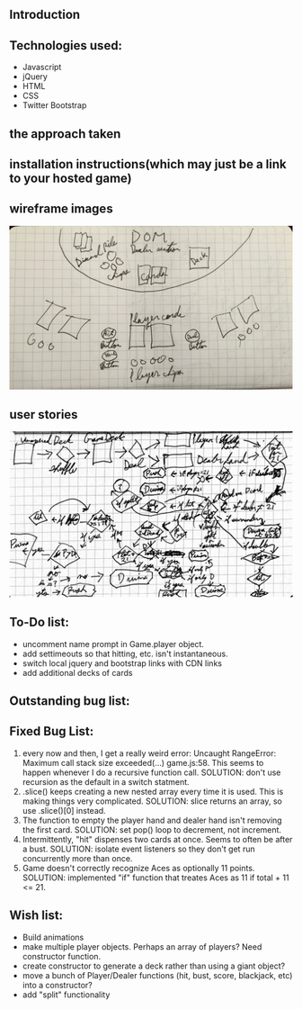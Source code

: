 ## Introduction

## Technologies used:
* Javascript
* jQuery
* HTML
* CSS
* Twitter Bootstrap

## the approach taken

## installation instructions(which may just be a link to your hosted game)

## wireframe images

![](workflow/DOM_Wireframe.jpg)

## user stories

![](workflow/user_story.jpg)

## To-Do list:
* uncomment name prompt in Game.player object.
* add settimeouts so that hitting, etc. isn't instantaneous.
* switch local jquery and bootstrap links with CDN links
* add additional decks of cards

## Outstanding bug list:

## Fixed Bug List:
1. every now and then, I get a really weird error: Uncaught RangeError: Maximum call stack size exceeded(…) game.js:58. This seems to happen whenever I do a recursive function call. SOLUTION: don't use recursion as the default in a switch statment.
2. .slice() keeps creating a new nested array every time it is used. This is making things very complicated. SOLUTION: slice returns an array, so use .slice()[0] instead.
3. The function to empty the player hand and dealer hand isn't removing the first card. SOLUTION: set pop() loop to decrement, not increment.
4. Intermittently, "hit" dispenses two cards at once. Seems to often be after a bust. SOLUTION: isolate event listeners so they don't get run concurrently more than once. 
5. Game doesn't correctly recognize Aces as optionally 11 points. SOLUTION: implemented "if" function that treates Aces as 11 if total + 11 <= 21.

## Wish list:
* Build animations
* make multiple player objects. Perhaps an array of players? Need constructor function.
* create constructor to generate a deck rather than using a giant object?
* move a bunch of Player/Dealer functions (hit, bust, score, blackjack, etc) into a constructor?
* add "split" functionality